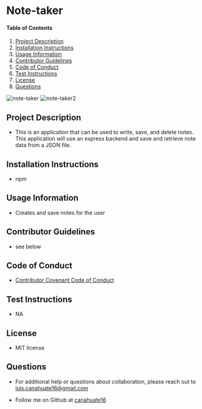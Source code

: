 # Note-taker
    
#### Table of Contents
1. [Project Description](#project-description)
2. [Installation Instructions](#installation-instructions)
3. [Usage Information](#usage-information)
4. [Contributor Guidelines](#contributor-guidelines)
5. [Code of Conduct](#code-of-conduct)
6. [Test Instructions](#test-instructions)
7. [License](#license)
8. [Questions](#questions)

![note-taker](https://user-images.githubusercontent.com/15930792/98893185-ecef2f00-246f-11eb-8679-45a87a3c8f0d.PNG)
![note-taker2](https://user-images.githubusercontent.com/15930792/98893187-eeb8f280-246f-11eb-9eed-1b15c22c29a5.PNG)


## Project Description
* This is an application that can be used to write, save, and delete notes. This application will use an express backend and save and retrieve note data from a JSON file.

## Installation Instructions
* npm 

## Usage Information
* Creates and save notes for the user

## Contributor Guidelines
* see below

## Code of Conduct
* [Contributor Covenant Code of Conduct](https://www.contributor-covenant.org/version/2/0/code_of_conduct/code_of_conduct.md)

## Test Instructions
* NA

## License
* MIT license

## Questions
* For additional help or questions about collaboration, please reach out to luis.canahuate16@gmail.com

* Follow me on Github at [canahuate16](http://github.com/canahuate16)
